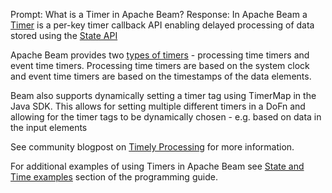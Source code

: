 Prompt:
What is a Timer in Apache Beam?
Response:
In Apache Beam a [Timer](https://beam.apache.org/documentation/basics/#state-and-timers) is a per-key timer callback API enabling delayed processing of data stored using the [State API](https://beam.apache.org/documentation/programming-guide/#state-and-timers)

Apache Beam provides two [types of timers](https://beam.apache.org/documentation/programming-guide/#timers) - processing time timers and event time timers. Processing time timers are based on the system clock and event time timers are based on the timestamps of the data elements.

Beam also supports dynamically setting a timer tag using TimerMap in the Java SDK. This allows for setting multiple different timers in a DoFn and allowing for the timer tags to be dynamically chosen - e.g. based on data in the input elements

See community blogpost on [Timely Processing](https://beam.apache.org/blog/timely-processing/) for more information.

For additional examples of using Timers in Apache Beam see [State and Time examples](https://beam.apache.org/documentation/programming-guide/#state-timers-examples) section of the programming guide.